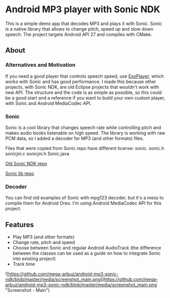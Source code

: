 # Android MP3 player with Sonic NDK
This is a simple demo app that decodes MP3 and plays it with Sonic. Sonic is a native library that allows to change pitch, speed up and slow down speech.
The project targets Android API 27 and compiles with CMake.

## About

### Alternatives and Motivation
If you need a good player that controls speech speed, use [ExoPlayer](https://developer.android.com/guide/topics/media/exoplayer), which works with Sonic and has good performance. I made this because other projects, with Sonic NDK, are old Eclipse projects that wouldn't work with new API. The structure and the code is as simple as possible, so this could be a good start and a reference if you want to build your own custom player, with Sonic and Android MediaCodec API.

### Sonic
Sonic is a cool library that changes speech rate while controlling pitch and makes audio books listenable on high speed.
The library is working with raw PCM data, so I added a decoder for MP3 (and other formats) files.

Files that were copied from Sonic repo have different license:
sonic. sonic.h sonicjni.c sonicjni.h Sonic.java

[Old Sonic NDK repo](https://github.com/waywardgeek/sonic-ndk)

[Sonic lib repo](https://github.com/waywardgeek/sonic)

### Decoder
You can find old examples of Sonic with mpg123 decoder, but it's a mess to compile them for Android Oreo. I'm using Android MediaCodec API for this project.

## Features
* Play MP3 (and other formats)
* Change rate, pitch and speed
* Choose between Sonic and regular Android AudioTrack (the difference between the classes can be used as a guide on how to integrate Sonic into existing project)
* Track time

![https://github.com/mega-arbuz/android-mp3-sonic-ndk/blob/master/media/screenshot_main.png](https://github.com/mega-arbuz/android-mp3-sonic-ndk/blob/master/media/screenshot_main.png "Screenshot - Main")
